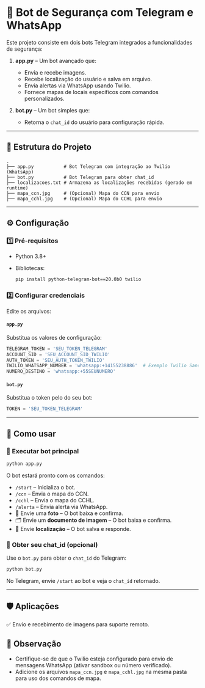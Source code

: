 # 🚨 Bot de Segurança com Telegram e WhatsApp

Este projeto consiste em dois bots Telegram integrados a funcionalidades de segurança:

1. **app.py** – Um bot avançado que:

   * Envia e recebe imagens.
   * Recebe localização do usuário e salva em arquivo.
   * Envia alertas via WhatsApp usando Twilio.
   * Fornece mapas de locais específicos com comandos personalizados.

2. **bot.py** – Um bot simples que:

   * Retorna o `chat_id` do usuário para configuração rápida.

---

## 📂 Estrutura do Projeto

```
.
├── app.py           # Bot Telegram com integração ao Twilio (WhatsApp)
├── bot.py           # Bot Telegram para obter chat_id
├── localizacoes.txt # Armazena as localizações recebidas (gerado em runtime)
├── mapa_ccn.jpg     # (Opcional) Mapa do CCN para envio
├── mapa_cchl.jpg    # (Opcional) Mapa do CCHL para envio
```

---

## ⚙️ Configuração

### 1️⃣ Pré-requisitos

* Python 3.8+
* Bibliotecas:

  ```bash
  pip install python-telegram-bot==20.0b0 twilio
  ```

### 2️⃣ Configurar credenciais

Edite os arquivos:

#### `app.py`

Substitua os valores de configuração:

```python
TELEGRAM_TOKEN = 'SEU_TOKEN_TELEGRAM'
ACCOUNT_SID = 'SEU_ACCOUNT_SID_TWILIO'
AUTH_TOKEN = 'SEU_AUTH_TOKEN_TWILIO'
TWILIO_WHATSAPP_NUMBER = 'whatsapp:+14155238886'  # Exemplo Twilio Sandbox
NUMERO_DESTINO = 'whatsapp:+55SEUNUMERO'
```

#### `bot.py`

Substitua o token pelo do seu bot:

```python
TOKEN = 'SEU_TOKEN_TELEGRAM'
```

---

## 🚀 Como usar

### 📱 Executar bot principal

```bash
python app.py
```

O bot estará pronto com os comandos:

* `/start` – Inicializa o bot.
* `/ccn` – Envia o mapa do CCN.
* `/cchl` – Envia o mapa do CCHL.
* `/alerta` – Envia alerta via WhatsApp.
* 📸 Envie uma **foto** – O bot baixa e confirma.
* 🗂️ Envie um **documento de imagem** – O bot baixa e confirma.
* 📍 Envie **localização** – O bot salva e responde.

### 🔑 Obter seu chat\_id (opcional)

Use o `bot.py` para obter o `chat_id` do Telegram:

```bash
python bot.py
```

No Telegram, envie `/start` ao bot e veja o `chat_id` retornado.

---

## 🛡️ Aplicações

✅ Envio e recebimento de imagens para suporte remoto.

## 📌 Observação

* Certifique-se de que o Twilio esteja configurado para envio de mensagens WhatsApp (ativar sandbox ou número verificado).
* Adicione os arquivos `mapa_ccn.jpg` e `mapa_cchl.jpg` na mesma pasta para uso dos comandos de mapa.
